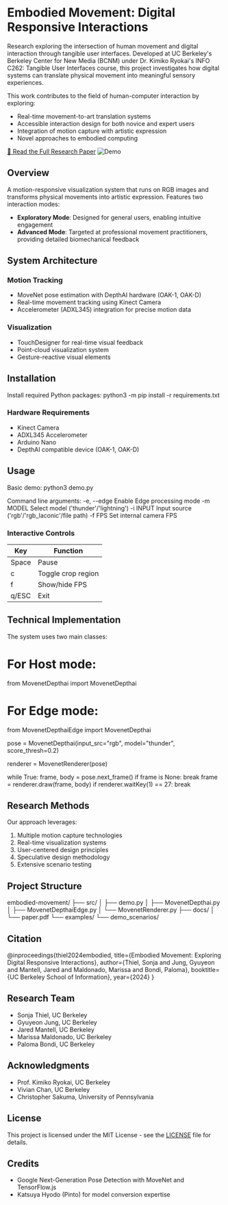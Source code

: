 # Embodied Movement: Digital Responsive Interactions

Research exploring the intersection of human movement and digital interaction through tangible user interfaces. Developed at UC Berkeley's Berkeley Center for New Media (BCNM) under Dr. Kimiko Ryokai's INFO C262: Tangible User Interfaces course, this project investigates how digital systems can translate physical movement into meaningful sensory experiences.

This work contributes to the field of human-computer interaction by exploring:
- Real-time movement-to-art translation systems
- Accessible interaction design for both novice and expert users
- Integration of motion capture with artistic expression
- Novel approaches to embodied computing

[📄 Read the Full Research Paper](https://github.com/jaredmantell/IntertialInterface/blob/main/Final%20Paper_Embodied%20Movement_Exploring%20Digital%20Responsive%20Interactions_Fall%202024_0.1-1.pdf)
![Demo](img/demo.gif)

## Overview

A motion-responsive visualization system that runs on RGB images and transforms physical movements into artistic expression. Features two interaction modes:
- **Exploratory Mode**: Designed for general users, enabling intuitive engagement
- **Advanced Mode**: Targeted at professional movement practitioners, providing detailed biomechanical feedback

## System Architecture

### Motion Tracking
- MoveNet pose estimation with DepthAI hardware (OAK-1, OAK-D)
- Real-time movement tracking using Kinect Camera 
- Accelerometer (ADXL345) integration for precise motion data

### Visualization
- TouchDesigner for real-time visual feedback
- Point-cloud visualization system
- Gesture-reactive visual elements

## Installation

Install required Python packages:
python3 -m pip install -r requirements.txt

### Hardware Requirements
- Kinect Camera
- ADXL345 Accelerometer
- Arduino Nano
- DepthAI compatible device (OAK-1, OAK-D)

## Usage

Basic demo:
python3 demo.py

Command line arguments:
-e, --edge            Enable Edge processing mode
-m MODEL             Select model ('thunder'/'lightning')
-i INPUT             Input source ('rgb'/'rgb_laconic'/file path)
-f FPS               Set internal camera FPS

### Interactive Controls
| Key    | Function                |
|--------|------------------------|
| Space  | Pause                  |
| c      | Toggle crop region     |
| f      | Show/hide FPS         |
| q/ESC  | Exit                  |

## Technical Implementation

The system uses two main classes:

# For Host mode:
from MovenetDepthai import MovenetDepthai
# For Edge mode:
from MovenetDepthaiEdge import MovenetDepthai

pose = MovenetDepthai(input_src="rgb", 
                     model="thunder",    
                     score_thresh=0.2)

renderer = MovenetRenderer(pose)

while True:
    frame, body = pose.next_frame()
    if frame is None: break
    frame = renderer.draw(frame, body)
    if renderer.waitKey(1) == 27:
        break

## Research Methods

Our approach leverages:

1. Multiple motion capture technologies
2. Real-time visualization systems
3. User-centered design principles
4. Speculative design methodology
5. Extensive scenario testing

## Project Structure
embodied-movement/
├── src/
│   ├── demo.py
│   ├── MovenetDepthai.py
│   ├── MovenetDepthaiEdge.py
│   └── MovenetRenderer.py
├── docs/
│   └── paper.pdf
└── examples/
    └── demo_scenarios/

## Citation

@inproceedings{thiel2024embodied,
  title={Embodied Movement: Exploring Digital Responsive Interactions},
  author={Thiel, Sonja and Jung, Gyuyeon and Mantell, Jared and Maldonado, Marissa and Bondi, Paloma},
  booktitle={UC Berkeley School of Information},
  year={2024}
}

## Research Team
- Sonja Thiel, UC Berkeley
- Gyuyeon Jung, UC Berkeley
- Jared Mantell, UC Berkeley
- Marissa Maldonado, UC Berkeley
- Paloma Bondi, UC Berkeley

## Acknowledgments
- Prof. Kimiko Ryokai, UC Berkeley
- Vivian Chan, UC Berkeley 
- Christopher Sakuma, University of Pennsylvania

## License
This project is licensed under the MIT License - see the [LICENSE](LICENSE) file for details.

## Credits
- Google Next-Generation Pose Detection with MoveNet and TensorFlow.js
- Katsuya Hyodo (Pinto) for model conversion expertise
